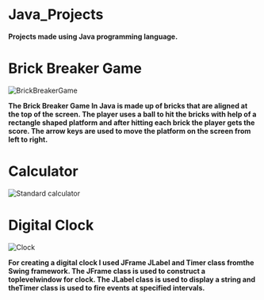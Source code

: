 # Java_Projects

**Projects made using Java programming language.**

# Brick Breaker Game

![BrickBreakerGame](https://user-images.githubusercontent.com/108919262/182008726-9baadcef-3178-472c-8b38-3470ed0a840c.png)

**The Brick Breaker Game In Java is made up of bricks that are aligned at the top of the screen. The player uses a ball to hit the bricks with help of a rectangle shaped platform and after hitting each brick the player gets the score. The arrow keys are used to move the platform on the screen from left to right.**

# Calculator

![Standard calculator](https://user-images.githubusercontent.com/108919262/182018719-1fb64648-79fd-4137-a4c1-45cefd7c51ec.png)

# Digital Clock

![Clock](https://user-images.githubusercontent.com/108919262/183283333-ccb62898-a618-41bb-95f9-0d5e4420a583.png)

**For creating a digital clock I used JFrame JLabel and Timer class fromthe Swing framework. The JFrame class is used to construct a toplevelwindow for clock. The JLabel class is used to display a string and theTimer class is used to fire events at specified intervals.**



